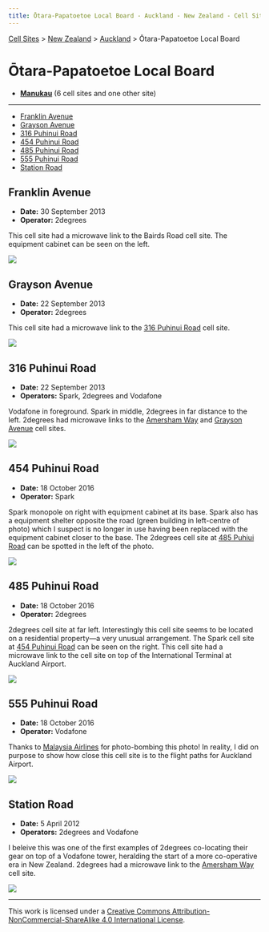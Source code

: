 ```yaml
---
title: Ōtara-Papatoetoe Local Board - Auckland - New Zealand - Cell Sites
---
```


[Cell Sites](../../../) > [New Zealand](../../) > [Auckland](../) > Ōtara-Papatoetoe Local Board

# Ōtara-Papatoetoe Local Board

* **[Manukau](manukau)** (6 cell sites and one other site)

---

* [Franklin Avenue](#franklin-avenue)
* [Grayson Avenue](#grayson-avenue)
* [316 Puhinui Road](#316-puhinui-road)
* [454 Puhinui Road](#454-puhinui-road)
* [485 Puhinui Road](#485-puhinui-road)
* [555 Puhinui Road](#555-puhinui-road)
* [Station Road](#station-road)

## Franklin Avenue

* **Date:** 30 September 2013
* **Operator:** 2degrees

This cell site had a microwave link to the Bairds Road cell site. The equipment cabinet can be seen on the left.

![](https://f001.backblazeb2.com/file/CellSites/NZ/AUK/%C5%8Ctara-Papatoetoe/20130930-120441.jpg)

## Grayson Avenue

* **Date:** 22 September 2013
* **Operator:** 2degrees

This cell site had a microwave link to the [316 Puhinui Road](#316-puhinui-road) cell site.

![](https://f001.backblazeb2.com/file/CellSites/NZ/AUK/%C5%8Ctara-Papatoetoe/20130922-125014.jpg)

## 316 Puhinui Road

* **Date:** 22 September 2013
* **Operators:** Spark, 2degrees and Vodafone

Vodafone in foreground. Spark in middle, 2degrees in far distance to the left. 2degrees had microwave links to the
[Amersham Way](./manukau#amersham-way) and [Grayson Avenue](#grayson-avenue) cell sites.

![](https://f001.backblazeb2.com/file/CellSites/NZ/AUK/%C5%8Ctara-Papatoetoe/20130922-122544.jpg)

## 454 Puhinui Road

* **Date:** 18 October 2016
* **Operator:** Spark

Spark monopole on right with equipment cabinet at its base. Spark also has a equipment shelter opposite the road (green
building in left-centre of photo) which I suspect is no longer in use having been replaced with the equipment cabinet
closer to the base. The 2degrees cell site at [485 Puhiui Road](#485-puhinui-road) can be spotted in the left of the
photo.

![](https://f001.backblazeb2.com/file/CellSites/NZ/AUK/%C5%8Ctara-Papatoetoe/20161018-124235.jpg)

## 485 Puhinui Road

* **Date:** 18 October 2016
* **Operator:** 2degrees

2degrees cell site at far left. Interestingly this cell site seems to be located on a residential property—a very
unusual arrangement. The Spark cell site at [454 Puhinui Road](#454-puhinui-road) can be seen on the right. This cell
site had a microwave link to the cell site on top of the International Terminal at Auckland Airport.

![](https://f001.backblazeb2.com/file/CellSites/NZ/AUK/%C5%8Ctara-Papatoetoe/20161018-124201.jpg)

## 555 Puhinui Road

* **Date:** 18 October 2016
* **Operator:** Vodafone

Thanks to [Malaysia Airlines](https://en.wikipedia.org/wiki/Malaysia_Airlines) for photo-bombing this photo! In
reality, I did on purpose to show how close this cell site is to the flight paths for Auckland Airport.

![](https://f001.backblazeb2.com/file/CellSites/NZ/AUK/%C5%8Ctara-Papatoetoe/20161018-123614.jpg)

## Station Road

* **Date:** 5 April 2012
* **Operators:** 2degrees and Vodafone

I beleive this was one of the first examples of 2degrees co-locating their gear on top of a Vodafone tower, heralding
the start of a more co-operative era in New Zealand. 2degrees had a microwave link to the [Amersham
Way](./manukau#amersham-way) cell site.

![](https://f001.backblazeb2.com/file/CellSites/NZ/AUK/%C5%8Ctara-Papatoetoe/20120405-173835.jpg)

---

This work is licensed under a [Creative Commons Attribution-NonCommercial-ShareAlike 4.0 International License](http://creativecommons.org/licenses/by-nc-sa/4.0/).
